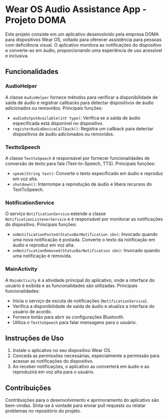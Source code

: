 # Wear OS Audio Assistance App - Projeto DOMA

Este projeto consiste em um aplicativo desenvolvido pela empresa DOMA para dispositivos Wear OS, voltado para oferecer assistência para pessoas com deficiência visual. O aplicativo monitora as notificações do dispositivo e converte-as em áudio, proporcionando uma experiência de uso acessível e inclusiva.

## Funcionalidades

### AudioHelper

A classe `AudioHelper` fornece métodos para verificar a disponibilidade de saída de áudio e registrar callbacks para detectar dispositivos de áudio adicionados ou removidos. Principais funções:

- `audioOutputAvailable(int type)`: Verifica se a saída de áudio especificada está disponível no dispositivo.
- `registerAudioDeviceCallback()`: Registra um callback para detectar dispositivos de áudio adicionados ou removidos.

### TexttoSpeech

A classe `TexttoSpeech` é responsável por fornecer funcionalidades de conversão de texto para fala (Text-to-Speech, TTS). Principais funções:

- `speak(String text)`: Converte o texto especificado em áudio e reproduz em voz alta.
- `shutdown()`: Interrompe a reprodução de áudio e libera recursos do TextToSpeech.

### NotificationService

O serviço `NotificationService` estende a classe `NotificationListenerService` e é responsável por monitorar as notificações do dispositivo. Principais funções:

- `onNotificationPosted(StatusBarNotification sbn)`: Invocado quando uma nova notificação é postada. Converte o texto da notificação em áudio e reproduz em voz alta.
- `onNotificationRemoved(StatusBarNotification sbn)`: Invocado quando uma notificação é removida.

### MainActivity

A `MainActivity` é a atividade principal do aplicativo, onde a interface do usuário é exibida e as funcionalidades são utilizadas. Principais funcionalidades:

- Inicia o serviço de escuta de notificações (`NotificationService`).
- Verifica a disponibilidade de saída de áudio e atualiza a interface do usuário de acordo.
- Fornece botão para abrir as configurações Bluetooth.
- Utiliza o `TexttoSpeech` para falar mensagens para o usuário.

## Instruções de Uso

1. Instale o aplicativo no seu dispositivo Wear OS.
2. Conceda as permissões necessárias, especialmente a permissão para acessar as notificações do dispositivo.
3. Ao receber notificações, o aplicativo as converterá em áudio e as reproduzirá em voz alta para o usuário.

## Contribuições

Contribuições para o desenvolvimento e aprimoramento do aplicativo são bem-vindas. Sinta-se à vontade para enviar pull requests ou relatar problemas no repositório do projeto.
